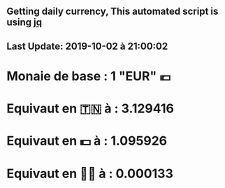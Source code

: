 ## Getting daily currency, This automated script is using [jq](https://stedolan.github.io/jq/)
## Last Update:  2019-10-02 à 21:00:02
 # Monaie de base : 1 "EUR" 💶 
 # Equivaut en 🇹🇳 à :  3.129416 
 # Equivaut en 💵 à : 1.095926
 # Equivaut en 🐱‍💻 à :  0.000133
